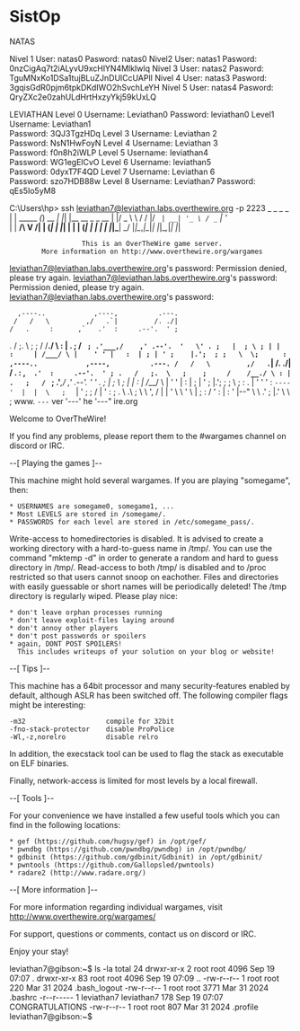 # SistOp

NATAS

Nivel 1
User: natas0 
Pasword: natas0
Nivel2
User: natas1
Pasword: 0nzCigAq7t2iALyvU9xcHlYN4MlkIwlq
Nivel 3
User: natas2
Pasword: TguMNxKo1DSa1tujBLuZJnDUlCcUAPlI 
Nivel 4
User: natas3
Pasword: 3gqisGdR0pjm6tpkDKdIWO2hSvchLeYH
Nivel 5
User: natas4
Pasword: QryZXc2e0zahULdHrtHxzyYkj59kUxLQ


LEVIATHAN
Level 0
Username: Leviathan0 
Password: leviathan0
Level1
Username: Leviathan1	
Password: 3QJ3TgzHDq
Level 3
Username: Leviathan 2	
Password: NsN1HwFoyN
Level 4
Username:  Leviathan 3 	
Password:  f0n8h2iWLP 
Level 5
Username:  leviathan4 	 
Password:  WG1egElCvO
Level 6
Username:  leviathan5 	
Password:  0dyxT7F4QD
Level 7
Username:  Leviathan 6 	
Password:  szo7HDB88w
Level 8
Username:  Leviathan7 
Password:  qEs5Io5yM8

C:\Users\hp> ssh leviathan7@leviathan.labs.overthewire.org -p 2223
                   _            _       _   _
                  | | _____   _(_) __ _| |_| |__   __ _ _ __
                  | |/ _ \ \ / / |/ _` | __| '_ \ / _` | '_ \
                  | |  __/\ V /| | (_| | |_| | | | (_| | | | |
                  |_|\___| \_/ |_|\__,_|\__|_| |_|\__,_|_| |_|


                      This is an OverTheWire game server.
            More information on http://www.overthewire.org/wargames

leviathan7@leviathan.labs.overthewire.org's password:
Permission denied, please try again.
leviathan7@leviathan.labs.overthewire.org's password:
Permission denied, please try again.
leviathan7@leviathan.labs.overthewire.org's password:

      ,----..            ,----,          .---.
     /   /   \         ,/   .`|         /. ./|
    /   .     :      ,`   .'  :     .--'.  ' ;
   .   /   ;.  \   ;    ;     /    /__./ \ : |
  .   ;   /  ` ; .'___,/    ,' .--'.  '   \' .
  ;   |  ; \ ; | |    :     | /___/ \ |    ' '
  |   :  | ; | ' ;    |.';  ; ;   \  \;      :
      ,----..            ,----,          .---.
     /   /   \         ,/   .`|         /. ./|
    /   .     :      ,`   .'  :     .--'.  ' ;
   .   /   ;.  \   ;    ;     /    /__./ \ : |
  .   ;   /  ` ; .'___,/    ,' .--'.  '   \' .
  ;   |  ; \ ; | |    :     | /___/ \ |    ' '
  |   :  | ; | ' ;    |.';  ; ;   \  \;      :
  .   |  ' ' ' : `----'  |  |  \   ;  `      |
  '   ;  \; /  |     '   :  ;   .   \    .\  ;
   \   \  ',  /      |   |  '    \   \   ' \ |
    ;   :    /       '   :  |     :   '  |--"
     \   \ .'        ;   |.'       \   \ ;
  www. `---` ver     '---' he       '---" ire.org


Welcome to OverTheWire!

If you find any problems, please report them to the #wargames channel on
discord or IRC.

--[ Playing the games ]--

  This machine might hold several wargames.
  If you are playing "somegame", then:

    * USERNAMES are somegame0, somegame1, ...
    * Most LEVELS are stored in /somegame/.
    * PASSWORDS for each level are stored in /etc/somegame_pass/.

  Write-access to homedirectories is disabled. It is advised to create a
  working directory with a hard-to-guess name in /tmp/.  You can use the
  command "mktemp -d" in order to generate a random and hard to guess
  directory in /tmp/.  Read-access to both /tmp/ is disabled and to /proc
  restricted so that users cannot snoop on eachother. Files and directories
  with easily guessable or short names will be periodically deleted! The /tmp
  directory is regularly wiped.
  Please play nice:

    * don't leave orphan processes running
    * don't leave exploit-files laying around
    * don't annoy other players
    * don't post passwords or spoilers
    * again, DONT POST SPOILERS!
      This includes writeups of your solution on your blog or website!

--[ Tips ]--

  This machine has a 64bit processor and many security-features enabled
  by default, although ASLR has been switched off.  The following
  compiler flags might be interesting:

    -m32                    compile for 32bit
    -fno-stack-protector    disable ProPolice
    -Wl,-z,norelro          disable relro

  In addition, the execstack tool can be used to flag the stack as
  executable on ELF binaries.

  Finally, network-access is limited for most levels by a local
  firewall.

--[ Tools ]--

 For your convenience we have installed a few useful tools which you can find
 in the following locations:

    * gef (https://github.com/hugsy/gef) in /opt/gef/
    * pwndbg (https://github.com/pwndbg/pwndbg) in /opt/pwndbg/
    * gdbinit (https://github.com/gdbinit/Gdbinit) in /opt/gdbinit/
    * pwntools (https://github.com/Gallopsled/pwntools)
    * radare2 (http://www.radare.org/)

--[ More information ]--

  For more information regarding individual wargames, visit
  http://www.overthewire.org/wargames/

  For support, questions or comments, contact us on discord or IRC.

  Enjoy your stay!

leviathan7@gibson:~$ ls -la
total 24
drwxr-xr-x  2 root       root       4096 Sep 19 07:07 .
drwxr-xr-x 83 root       root       4096 Sep 19 07:09 ..
-rw-r--r--  1 root       root        220 Mar 31  2024 .bash_logout
-rw-r--r--  1 root       root       3771 Mar 31  2024 .bashrc
-r--r-----  1 leviathan7 leviathan7  178 Sep 19 07:07 CONGRATULATIONS
-rw-r--r--  1 root       root        807 Mar 31  2024 .profile
leviathan7@gibson:~$  